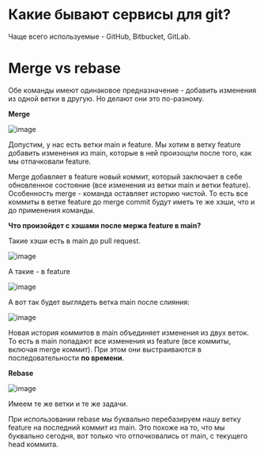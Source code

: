 # Какие бывают сервисы для git?

Чаще всего используемые - GitHub, Bitbucket, GitLab.



# Merge vs rebase

Обе команды имеют одинаковое предназначение - добавить изменения из одной ветки в другую. Но делают они это по-разному.

**Merge**

![image](https://github.com/AlinaLaniuk/interview/assets/101401177/d201b23c-d927-4c5c-a2f3-32436ec5e522)

Допустим, у нас есть ветки main и feature. Мы хотим в ветку feature добавить изменения из main, которые в ней произощли после того, как мы отпачковали feature.

Merge добавляет в feature новый коммит, который заключает в себе обновленное состояние (все изменения из ветки main и ветки feature). Особенность merge - команда оставляет историю чистой. То есть все коммиты в ветке feature до merge commit будут иметь те же хэши, что и до применения команды.

**Что произойдет с хэшами после мержа feature в main?**

Такие хэши есть в main до pull request.

![image](https://github.com/AlinaLaniuk/interview/assets/101401177/657dcb4c-1065-44ce-a960-c946a3ff123d)

А такие - в feature

![image](https://github.com/AlinaLaniuk/interview/assets/101401177/8cccab2f-8171-44fd-b1b7-5d70b1d82129)

А вот так будет выглядеть ветка main после слияния:

![image](https://github.com/AlinaLaniuk/interview/assets/101401177/dff82ea2-b8a2-4be4-afdc-a238492b8b93)

Новая история коммитов в main объединяет изменения из двух веток. То есть в main попадают все изменения из feature (все коммиты, включая merge коммит). При этом они выстраиваются в последовательности **по времени**.


**Rebase**

![image](https://github.com/AlinaLaniuk/interview/assets/101401177/7f0ae4b9-b6c5-4f91-8542-bf80cfe232cf)

Имеем те же ветки и те же задачи.

При использовании rebase мы буквально перебазируем нашу ветку feature на последний коммит из main. Это похоже на то, что мы буквально сегодня, вот только что отпочковались от main, с текущего head коммита.
